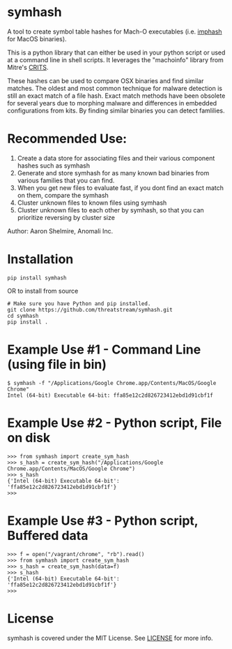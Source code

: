 # symhash
A tool to create symbol table hashes for Mach-O executables (i.e. [imphash](https://www.fireeye.com/blog/threat-research/2014/01/tracking-malware-import-hashing.html) for MacOS binaries).

This is a python library that can either be used in your python script or used at a command line in shell scripts. It leverages the "machoinfo" library from Mitre's [CRITS](https://github.com/crits/).

These hashes can be used to compare OSX binaries and find similar matches. The oldest and most common technique for malware detection is still an exact match of a file hash. Exact match methods have been obsolete for several years due to morphing malware and differences in embedded configurations from kits. By finding similar binaries you can detect famlilies.

# Recommended Use:

1. Create a data store for associating files and their various component hashes such as symhash
1. Generate and store symhash for as many known bad binaries from various families that you can find.
1. When you get new files to evaluate fast, if you dont find an exact match on them, compare the symhash
1. Cluster unknown files to known files using symhash
1. Cluster unknown files to each other by symhash, so that you can prioritize reversing by cluster size

Author: Aaron Shelmire, Anomali Inc.

# Installation

```
pip install symhash
```

OR to install from source

```
# Make sure you have Python and pip installed.
git clone https://github.com/threatstream/symhash.git
cd symhash
pip install .
```

# Example Use #1 - Command Line (using file in bin)
```
$ symhash -f "/Applications/Google Chrome.app/Contents/MacOS/Google Chrome"
Intel (64-bit) Executable 64-bit: ffa85e12c2d826723412ebd1d91cbf1f
```

# Example Use #2 - Python script, File on disk
```
>>> from symhash import create_sym_hash
>>> s_hash = create_sym_hash("/Applications/Google Chrome.app/Contents/MacOS/Google Chrome")
>>> s_hash
{'Intel (64-bit) Executable 64-bit': 'ffa85e12c2d826723412ebd1d91cbf1f'}
>>>
```

# Example Use #3 - Python script, Buffered data
```
>>> f = open("/vagrant/chrome", "rb").read()
>>> from symhash import create_sym_hash
>>> s_hash = create_sym_hash(data=f)
>>> s_hash
{'Intel (64-bit) Executable 64-bit': 'ffa85e12c2d826723412ebd1d91cbf1f'}
>>>
```

# License

symhash is covered under the MIT License.  See [LICENSE](LICENSE) for more info.
